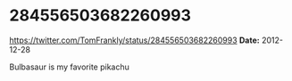 # 284556503682260993
https://twitter.com/TomFrankly/status/284556503682260993
**Date:** 2012-12-28

Bulbasaur is my favorite pikachu

